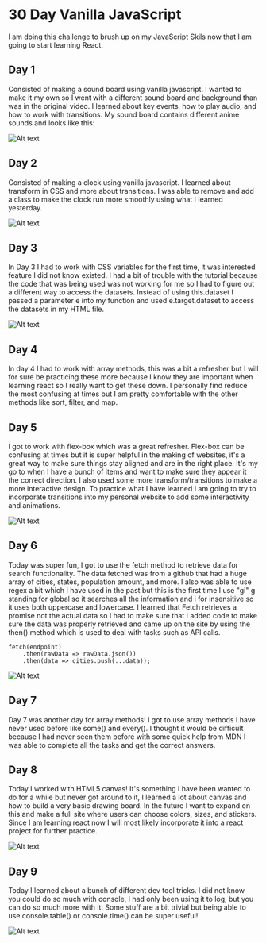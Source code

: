 # 30 Day Vanilla JavaScript

I am doing this challenge to brush up on my JavaScript Skils now that I am going to start learning React.

## Day 1

Consisted of making a sound board using vanilla javascript. I wanted to make it my own so I
went with a different sound board and background than was in the original video. I learned about key events, how to play audio, and how to work with transitions. My sound
board contains different anime sounds and looks like this:

![Alt text](ReadMeImg/DayOneImg.png)

## Day 2
Consisted of making a clock using vanilla javascript. I learned about transform in CSS and more about transitions. I was able to remove and add a class to make the clock run more smoothly using what I learned yesterday.

![Alt text](ReadMeImg/DayTwoImg.png)

## Day 3
In Day 3 I had to work with CSS variables for the first time, it was interested feature  I did not know existed. I had a bit of trouble with the tutorial because the code that was being used was not working for me so I had to figure out a different way to access the datasets. Instead of using 
this.dataset I passed a parameter e into my function and used e.target.dataset to access the datasets in my HTML file. 

![Alt text](ReadMeImg/DayThreeImg.png)

## Day 4

In day 4 I had to work with array methods, this was a bit a refresher but I will for sure be practicing these more because I know they are important when learning react so I really want to get these down. I personally find reduce the most confusing at times but I am pretty comfortable with the other methods like sort, filter, and map.

## Day 5 
I got to work with flex-box which was a great refresher. Flex-box can be confusing at times but it is super helpful in the making of websites, it's a great way to make sure things stay aligned and are in the right place. It's my go to when I have a bunch of items and want to make sure they appear it the correct direction. I also used some more transform/transitions to make a more interactive design. To practice what I have learned I am going to try to incorporate transitions into my personal website to add some interactivity and animations.

![Alt text](ReadMeImg/DayFiveImg.png)

## Day 6
Today was super fun, I got to use the fetch method to retrieve data for search functionality. The data fetched was from a github that had a huge array of cities, states, population amount, and more. I also was able to use regex a bit which I have used in the past but this is the first time I use "gi" g standing for global so it searches all the information and i for insensitive so it uses both uppercase and lowercase. I learned that Fetch retrieves a promise not the actual data so I had to make sure that I added code to make sure the data was properly retrieved and came up on the site by using the then() method which is used to deal with tasks such as API calls.
```
fetch(endpoint)
    .then(rawData => rawData.json())
    .then(data => cities.push(...data));
```

![Alt text](ReadMeImg/DaySixImg.gif)

## Day 7
Day 7 was another day for array methods! I got to use array methods I have never used before like some() and every(). I thought it would be difficult because I had never seen them before with some quick help from MDN I was able to complete all the tasks and get the correct answers. 

## Day 8
Today I worked with HTML5 canvas! It's something I have been wanted to do for a while but never got around to it, I learned a lot about canvas and how to build a very basic drawing board. In the future I want to expand on this and make a full site where users can choose colors, sizes, and stickers. Since I am learning react now I will most likely incorporate it into a react project for further practice.

![Alt text](ReadMeImg/DayEightImg.png)

## Day 9
Today I learned about a bunch of different dev tool tricks. I did not know you could do so much with console, I had only been using it to log, but you can do so much more with it. Some stuff are a bit trivial but being able to use console.table() or console.time()
can be super useful! 

![Alt text](ReadMeImg/DayNineImg.png)
